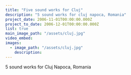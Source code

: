 ```yaml
---
title: "Five sound works for Cluj"
description: "5 sound works for cluj napoca, Romania"
project_date: 2006-11-01T00:00:00.000Z
project_to_date: 2006-12-01T00:00:00.000Z
list: true
main_image_path: "/assets/cluj.jpg"
video_embed: 
images:
  - image_path: "/assets/cluj.jpg"
    description:
---
```

5 sound works for Cluj Napoca, Romania